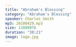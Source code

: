 ```yaml
---
title: "Abraham's Blessing"
category: "Abraham's Blessing"
speaker: Charles Smith
mp3: 20180429.mp3
size: 11089076
duration: "38:21"
image: logo.jpg
---
```

